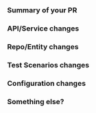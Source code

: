### Summary of your PR

### API/Service changes

### Repo/Entity changes

### Test Scenarios changes

### Configuration changes

### Something else?
